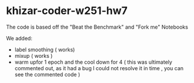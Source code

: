 # khizar-coder-w251-hw7

The code is based off the "Beat the Benchmark" and "Fork me" Notebooks

We  added:
- label smoothing ( works)
- mixup ( works )
- warm upfor 1 epoch and the cool down for 4 ( this was ultimately commented out, as it had a bug I could not resolve it in time , you can see the commented code )
